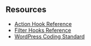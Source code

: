 ## Resources
- [Action Hook Reference]( https://developer.wordpress.org/apis/hooks/action-reference/)
- [Filter Hooks Reference]( https://developer.wordpress.org/apis/hooks/filter-reference/ )
- [WordPress Coding Standard]( https://developer.wordpress.org/coding-standards/wordpress-coding-standards/php/ )
  
  
  